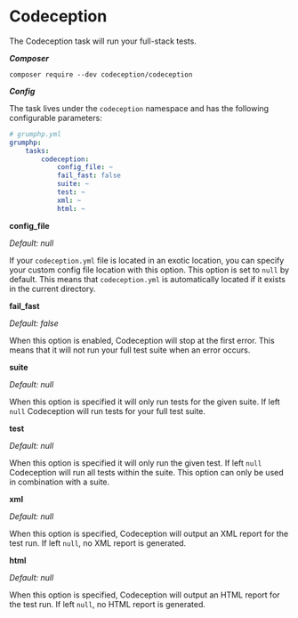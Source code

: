 # Codeception
The Codeception task will run your full-stack tests.

***Composer***

```
composer require --dev codeception/codeception
```

***Config***

The task lives under the `codeception` namespace and has the following configurable parameters:

```yaml
# grumphp.yml
grumphp:
    tasks:
        codeception:
            config_file: ~
            fail_fast: false
            suite: ~
            test: ~
            xml: ~
            html: ~
```


**config_file**

*Default: null*

If your `codeception.yml` file is located in an exotic location, you can specify your custom config file location with this option. This option is set to `null` by default. This means that `codeception.yml` is automatically located if it exists in the current directory.

**fail_fast**

*Default: false*

When this option is enabled, Codeception will stop at the first error. This means that it will not run your full test suite when an error occurs.

**suite**

*Default: null*

When this option is specified it will only run tests for the given suite. If left `null` Codeception will run tests for your full test suite.

**test**

*Default: null*

When this option is specified it will only run the given test. If left `null` Codeception will run all tests within the suite.
This option can only be used in combination with a suite.

**xml**

*Default: null*

When this option is specified, Codeception will output an XML report for the test run. If left `null`, no XML report is generated.

**html**

*Default: null*

When this option is specified, Codeception will output an HTML report for the test run. If left `null`, no HTML report is generated.

